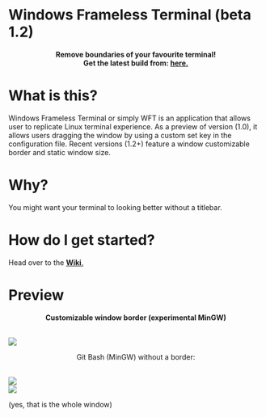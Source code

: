 # Windows Frameless Terminal (beta 1.2)
<p align="center">
  <b>Remove boundaries of your favourite terminal!</b> <br>
  <strong>Get the latest build from: <a href=https://github.com/pointerboy/Windows-Frameless-Terminal/releases/tag/beta1.2">here.</a></strong>
</p>
 
# What is this?
Windows Frameless Terminal or simply WFT is an application that allows user to replicate Linux terminal experience. As a preview of version (1.0), it allows users dragging the window by using a custom set key in the configuration file. Recent versions (1.2+) feature a window customizable border and static window size.

# Why?
You might want your terminal to looking better without a titlebar.

# How do I get started?
Head over to the <a href="https://github.com/pointerboy/Windows-Frameless-Terminal/wiki"><strong>Wiki</strong>.</a>

# Preview
<p align="center"><strong>Customizable window border (experimental MinGW)</strong></p> <br>
<img src="https://i.postimg.cc/cJhjf09G/colorterminak.png"><br>
<p align="center">Git Bash (MinGW) without a border:</p> <br>
<img src="https://i.postimg.cc/dQ8k8ZtM/whole-Window.png"><br>
<img src="https://i.postimg.cc/yxXDBtr6/example.gif"><br>

(yes, that is the whole window)


